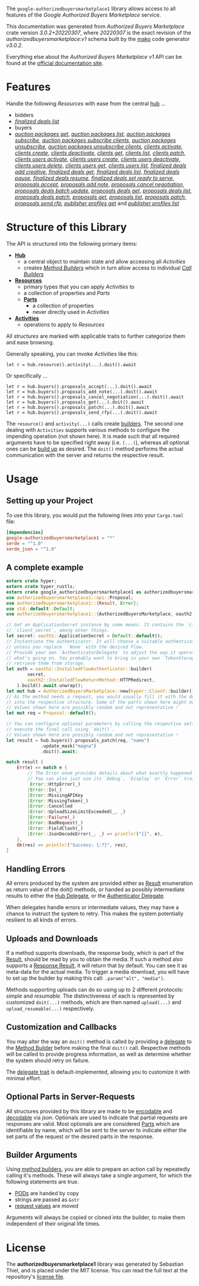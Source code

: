 <!---
DO NOT EDIT !
This file was generated automatically from 'src/mako/api/README.md.mako'
DO NOT EDIT !
-->
The `google-authorizedbuyersmarketplace1` library allows access to all features of the *Google Authorized Buyers Marketplace* service.

This documentation was generated from *Authorized Buyers Marketplace* crate version *3.0.2+20220307*, where *20220307* is the exact revision of the *authorizedbuyersmarketplace:v1* schema built by the [mako](http://www.makotemplates.org/) code generator *v3.0.2*.

Everything else about the *Authorized Buyers Marketplace* *v1* API can be found at the
[official documentation site](https://developers.google.com/authorized-buyers/apis/marketplace/reference/rest/).
# Features

Handle the following *Resources* with ease from the central [hub](https://docs.rs/google-authorizedbuyersmarketplace1/3.0.2+20220307/google_authorizedbuyersmarketplace1/AuthorizedBuyersMarketplace) ... 

* bidders
 * [*finalized deals list*](https://docs.rs/google-authorizedbuyersmarketplace1/3.0.2+20220307/google_authorizedbuyersmarketplace1/api::BidderFinalizedDealListCall)
* buyers
 * [*auction packages get*](https://docs.rs/google-authorizedbuyersmarketplace1/3.0.2+20220307/google_authorizedbuyersmarketplace1/api::BuyerAuctionPackageGetCall), [*auction packages list*](https://docs.rs/google-authorizedbuyersmarketplace1/3.0.2+20220307/google_authorizedbuyersmarketplace1/api::BuyerAuctionPackageListCall), [*auction packages subscribe*](https://docs.rs/google-authorizedbuyersmarketplace1/3.0.2+20220307/google_authorizedbuyersmarketplace1/api::BuyerAuctionPackageSubscribeCall), [*auction packages subscribe clients*](https://docs.rs/google-authorizedbuyersmarketplace1/3.0.2+20220307/google_authorizedbuyersmarketplace1/api::BuyerAuctionPackageSubscribeClientCall), [*auction packages unsubscribe*](https://docs.rs/google-authorizedbuyersmarketplace1/3.0.2+20220307/google_authorizedbuyersmarketplace1/api::BuyerAuctionPackageUnsubscribeCall), [*auction packages unsubscribe clients*](https://docs.rs/google-authorizedbuyersmarketplace1/3.0.2+20220307/google_authorizedbuyersmarketplace1/api::BuyerAuctionPackageUnsubscribeClientCall), [*clients activate*](https://docs.rs/google-authorizedbuyersmarketplace1/3.0.2+20220307/google_authorizedbuyersmarketplace1/api::BuyerClientActivateCall), [*clients create*](https://docs.rs/google-authorizedbuyersmarketplace1/3.0.2+20220307/google_authorizedbuyersmarketplace1/api::BuyerClientCreateCall), [*clients deactivate*](https://docs.rs/google-authorizedbuyersmarketplace1/3.0.2+20220307/google_authorizedbuyersmarketplace1/api::BuyerClientDeactivateCall), [*clients get*](https://docs.rs/google-authorizedbuyersmarketplace1/3.0.2+20220307/google_authorizedbuyersmarketplace1/api::BuyerClientGetCall), [*clients list*](https://docs.rs/google-authorizedbuyersmarketplace1/3.0.2+20220307/google_authorizedbuyersmarketplace1/api::BuyerClientListCall), [*clients patch*](https://docs.rs/google-authorizedbuyersmarketplace1/3.0.2+20220307/google_authorizedbuyersmarketplace1/api::BuyerClientPatchCall), [*clients users activate*](https://docs.rs/google-authorizedbuyersmarketplace1/3.0.2+20220307/google_authorizedbuyersmarketplace1/api::BuyerClientUserActivateCall), [*clients users create*](https://docs.rs/google-authorizedbuyersmarketplace1/3.0.2+20220307/google_authorizedbuyersmarketplace1/api::BuyerClientUserCreateCall), [*clients users deactivate*](https://docs.rs/google-authorizedbuyersmarketplace1/3.0.2+20220307/google_authorizedbuyersmarketplace1/api::BuyerClientUserDeactivateCall), [*clients users delete*](https://docs.rs/google-authorizedbuyersmarketplace1/3.0.2+20220307/google_authorizedbuyersmarketplace1/api::BuyerClientUserDeleteCall), [*clients users get*](https://docs.rs/google-authorizedbuyersmarketplace1/3.0.2+20220307/google_authorizedbuyersmarketplace1/api::BuyerClientUserGetCall), [*clients users list*](https://docs.rs/google-authorizedbuyersmarketplace1/3.0.2+20220307/google_authorizedbuyersmarketplace1/api::BuyerClientUserListCall), [*finalized deals add creative*](https://docs.rs/google-authorizedbuyersmarketplace1/3.0.2+20220307/google_authorizedbuyersmarketplace1/api::BuyerFinalizedDealAddCreativeCall), [*finalized deals get*](https://docs.rs/google-authorizedbuyersmarketplace1/3.0.2+20220307/google_authorizedbuyersmarketplace1/api::BuyerFinalizedDealGetCall), [*finalized deals list*](https://docs.rs/google-authorizedbuyersmarketplace1/3.0.2+20220307/google_authorizedbuyersmarketplace1/api::BuyerFinalizedDealListCall), [*finalized deals pause*](https://docs.rs/google-authorizedbuyersmarketplace1/3.0.2+20220307/google_authorizedbuyersmarketplace1/api::BuyerFinalizedDealPauseCall), [*finalized deals resume*](https://docs.rs/google-authorizedbuyersmarketplace1/3.0.2+20220307/google_authorizedbuyersmarketplace1/api::BuyerFinalizedDealResumeCall), [*finalized deals set ready to serve*](https://docs.rs/google-authorizedbuyersmarketplace1/3.0.2+20220307/google_authorizedbuyersmarketplace1/api::BuyerFinalizedDealSetReadyToServeCall), [*proposals accept*](https://docs.rs/google-authorizedbuyersmarketplace1/3.0.2+20220307/google_authorizedbuyersmarketplace1/api::BuyerProposalAcceptCall), [*proposals add note*](https://docs.rs/google-authorizedbuyersmarketplace1/3.0.2+20220307/google_authorizedbuyersmarketplace1/api::BuyerProposalAddNoteCall), [*proposals cancel negotiation*](https://docs.rs/google-authorizedbuyersmarketplace1/3.0.2+20220307/google_authorizedbuyersmarketplace1/api::BuyerProposalCancelNegotiationCall), [*proposals deals batch update*](https://docs.rs/google-authorizedbuyersmarketplace1/3.0.2+20220307/google_authorizedbuyersmarketplace1/api::BuyerProposalDealBatchUpdateCall), [*proposals deals get*](https://docs.rs/google-authorizedbuyersmarketplace1/3.0.2+20220307/google_authorizedbuyersmarketplace1/api::BuyerProposalDealGetCall), [*proposals deals list*](https://docs.rs/google-authorizedbuyersmarketplace1/3.0.2+20220307/google_authorizedbuyersmarketplace1/api::BuyerProposalDealListCall), [*proposals deals patch*](https://docs.rs/google-authorizedbuyersmarketplace1/3.0.2+20220307/google_authorizedbuyersmarketplace1/api::BuyerProposalDealPatchCall), [*proposals get*](https://docs.rs/google-authorizedbuyersmarketplace1/3.0.2+20220307/google_authorizedbuyersmarketplace1/api::BuyerProposalGetCall), [*proposals list*](https://docs.rs/google-authorizedbuyersmarketplace1/3.0.2+20220307/google_authorizedbuyersmarketplace1/api::BuyerProposalListCall), [*proposals patch*](https://docs.rs/google-authorizedbuyersmarketplace1/3.0.2+20220307/google_authorizedbuyersmarketplace1/api::BuyerProposalPatchCall), [*proposals send rfp*](https://docs.rs/google-authorizedbuyersmarketplace1/3.0.2+20220307/google_authorizedbuyersmarketplace1/api::BuyerProposalSendRfpCall), [*publisher profiles get*](https://docs.rs/google-authorizedbuyersmarketplace1/3.0.2+20220307/google_authorizedbuyersmarketplace1/api::BuyerPublisherProfileGetCall) and [*publisher profiles list*](https://docs.rs/google-authorizedbuyersmarketplace1/3.0.2+20220307/google_authorizedbuyersmarketplace1/api::BuyerPublisherProfileListCall)




# Structure of this Library

The API is structured into the following primary items:

* **[Hub](https://docs.rs/google-authorizedbuyersmarketplace1/3.0.2+20220307/google_authorizedbuyersmarketplace1/AuthorizedBuyersMarketplace)**
    * a central object to maintain state and allow accessing all *Activities*
    * creates [*Method Builders*](https://docs.rs/google-authorizedbuyersmarketplace1/3.0.2+20220307/google_authorizedbuyersmarketplace1/client::MethodsBuilder) which in turn
      allow access to individual [*Call Builders*](https://docs.rs/google-authorizedbuyersmarketplace1/3.0.2+20220307/google_authorizedbuyersmarketplace1/client::CallBuilder)
* **[Resources](https://docs.rs/google-authorizedbuyersmarketplace1/3.0.2+20220307/google_authorizedbuyersmarketplace1/client::Resource)**
    * primary types that you can apply *Activities* to
    * a collection of properties and *Parts*
    * **[Parts](https://docs.rs/google-authorizedbuyersmarketplace1/3.0.2+20220307/google_authorizedbuyersmarketplace1/client::Part)**
        * a collection of properties
        * never directly used in *Activities*
* **[Activities](https://docs.rs/google-authorizedbuyersmarketplace1/3.0.2+20220307/google_authorizedbuyersmarketplace1/client::CallBuilder)**
    * operations to apply to *Resources*

All *structures* are marked with applicable traits to further categorize them and ease browsing.

Generally speaking, you can invoke *Activities* like this:

```Rust,ignore
let r = hub.resource().activity(...).doit().await
```

Or specifically ...

```ignore
let r = hub.buyers().proposals_accept(...).doit().await
let r = hub.buyers().proposals_add_note(...).doit().await
let r = hub.buyers().proposals_cancel_negotiation(...).doit().await
let r = hub.buyers().proposals_get(...).doit().await
let r = hub.buyers().proposals_patch(...).doit().await
let r = hub.buyers().proposals_send_rfp(...).doit().await
```

The `resource()` and `activity(...)` calls create [builders][builder-pattern]. The second one dealing with `Activities` 
supports various methods to configure the impending operation (not shown here). It is made such that all required arguments have to be 
specified right away (i.e. `(...)`), whereas all optional ones can be [build up][builder-pattern] as desired.
The `doit()` method performs the actual communication with the server and returns the respective result.

# Usage

## Setting up your Project

To use this library, you would put the following lines into your `Cargo.toml` file:

```toml
[dependencies]
google-authorizedbuyersmarketplace1 = "*"
serde = "^1.0"
serde_json = "^1.0"
```

## A complete example

```Rust
extern crate hyper;
extern crate hyper_rustls;
extern crate google_authorizedbuyersmarketplace1 as authorizedbuyersmarketplace1;
use authorizedbuyersmarketplace1::api::Proposal;
use authorizedbuyersmarketplace1::{Result, Error};
use std::default::Default;
use authorizedbuyersmarketplace1::{AuthorizedBuyersMarketplace, oauth2, hyper, hyper_rustls};

// Get an ApplicationSecret instance by some means. It contains the `client_id` and 
// `client_secret`, among other things.
let secret: oauth2::ApplicationSecret = Default::default();
// Instantiate the authenticator. It will choose a suitable authentication flow for you, 
// unless you replace  `None` with the desired Flow.
// Provide your own `AuthenticatorDelegate` to adjust the way it operates and get feedback about 
// what's going on. You probably want to bring in your own `TokenStorage` to persist tokens and
// retrieve them from storage.
let auth = oauth2::InstalledFlowAuthenticator::builder(
        secret,
        oauth2::InstalledFlowReturnMethod::HTTPRedirect,
    ).build().await.unwrap();
let mut hub = AuthorizedBuyersMarketplace::new(hyper::Client::builder().build(hyper_rustls::HttpsConnector::with_native_roots().https_or_http().enable_http1().enable_http2().build()), auth);
// As the method needs a request, you would usually fill it with the desired information
// into the respective structure. Some of the parts shown here might not be applicable !
// Values shown here are possibly random and not representative !
let mut req = Proposal::default();

// You can configure optional parameters by calling the respective setters at will, and
// execute the final call using `doit()`.
// Values shown here are possibly random and not representative !
let result = hub.buyers().proposals_patch(req, "name")
             .update_mask("magna")
             .doit().await;

match result {
    Err(e) => match e {
        // The Error enum provides details about what exactly happened.
        // You can also just use its `Debug`, `Display` or `Error` traits
         Error::HttpError(_)
        |Error::Io(_)
        |Error::MissingAPIKey
        |Error::MissingToken(_)
        |Error::Cancelled
        |Error::UploadSizeLimitExceeded(_, _)
        |Error::Failure(_)
        |Error::BadRequest(_)
        |Error::FieldClash(_)
        |Error::JsonDecodeError(_, _) => println!("{}", e),
    },
    Ok(res) => println!("Success: {:?}", res),
}

```
## Handling Errors

All errors produced by the system are provided either as [Result](https://docs.rs/google-authorizedbuyersmarketplace1/3.0.2+20220307/google_authorizedbuyersmarketplace1/client::Result) enumeration as return value of
the doit() methods, or handed as possibly intermediate results to either the 
[Hub Delegate](https://docs.rs/google-authorizedbuyersmarketplace1/3.0.2+20220307/google_authorizedbuyersmarketplace1/client::Delegate), or the [Authenticator Delegate](https://docs.rs/yup-oauth2/*/yup_oauth2/trait.AuthenticatorDelegate.html).

When delegates handle errors or intermediate values, they may have a chance to instruct the system to retry. This 
makes the system potentially resilient to all kinds of errors.

## Uploads and Downloads
If a method supports downloads, the response body, which is part of the [Result](https://docs.rs/google-authorizedbuyersmarketplace1/3.0.2+20220307/google_authorizedbuyersmarketplace1/client::Result), should be
read by you to obtain the media.
If such a method also supports a [Response Result](https://docs.rs/google-authorizedbuyersmarketplace1/3.0.2+20220307/google_authorizedbuyersmarketplace1/client::ResponseResult), it will return that by default.
You can see it as meta-data for the actual media. To trigger a media download, you will have to set up the builder by making
this call: `.param("alt", "media")`.

Methods supporting uploads can do so using up to 2 different protocols: 
*simple* and *resumable*. The distinctiveness of each is represented by customized 
`doit(...)` methods, which are then named `upload(...)` and `upload_resumable(...)` respectively.

## Customization and Callbacks

You may alter the way an `doit()` method is called by providing a [delegate](https://docs.rs/google-authorizedbuyersmarketplace1/3.0.2+20220307/google_authorizedbuyersmarketplace1/client::Delegate) to the 
[Method Builder](https://docs.rs/google-authorizedbuyersmarketplace1/3.0.2+20220307/google_authorizedbuyersmarketplace1/client::CallBuilder) before making the final `doit()` call. 
Respective methods will be called to provide progress information, as well as determine whether the system should 
retry on failure.

The [delegate trait](https://docs.rs/google-authorizedbuyersmarketplace1/3.0.2+20220307/google_authorizedbuyersmarketplace1/client::Delegate) is default-implemented, allowing you to customize it with minimal effort.

## Optional Parts in Server-Requests

All structures provided by this library are made to be [encodable](https://docs.rs/google-authorizedbuyersmarketplace1/3.0.2+20220307/google_authorizedbuyersmarketplace1/client::RequestValue) and 
[decodable](https://docs.rs/google-authorizedbuyersmarketplace1/3.0.2+20220307/google_authorizedbuyersmarketplace1/client::ResponseResult) via *json*. Optionals are used to indicate that partial requests are responses 
are valid.
Most optionals are are considered [Parts](https://docs.rs/google-authorizedbuyersmarketplace1/3.0.2+20220307/google_authorizedbuyersmarketplace1/client::Part) which are identifiable by name, which will be sent to 
the server to indicate either the set parts of the request or the desired parts in the response.

## Builder Arguments

Using [method builders](https://docs.rs/google-authorizedbuyersmarketplace1/3.0.2+20220307/google_authorizedbuyersmarketplace1/client::CallBuilder), you are able to prepare an action call by repeatedly calling it's methods.
These will always take a single argument, for which the following statements are true.

* [PODs][wiki-pod] are handed by copy
* strings are passed as `&str`
* [request values](https://docs.rs/google-authorizedbuyersmarketplace1/3.0.2+20220307/google_authorizedbuyersmarketplace1/client::RequestValue) are moved

Arguments will always be copied or cloned into the builder, to make them independent of their original life times.

[wiki-pod]: http://en.wikipedia.org/wiki/Plain_old_data_structure
[builder-pattern]: http://en.wikipedia.org/wiki/Builder_pattern
[google-go-api]: https://github.com/google/google-api-go-client

# License
The **authorizedbuyersmarketplace1** library was generated by Sebastian Thiel, and is placed 
under the *MIT* license.
You can read the full text at the repository's [license file][repo-license].

[repo-license]: https://github.com/Byron/google-apis-rsblob/main/LICENSE.md
